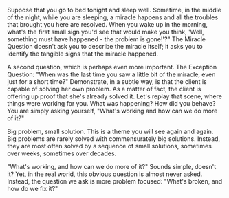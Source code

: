 
Suppose that you go to bed tonight and sleep well. Sometime, in the
middle of the night, while you are sleeping, a miracle happens and all
the troubles that brought you here are resolved. When you wake up in the
morning, what's the first small sign you'd see that would make you
think, 'Well, something must have happened - the problem is gone!'?" The
Miracle Question doesn't ask you to describe the miracle itself; it asks
you to identify the tangible signs that the miracle happened.

A second question, which is perhaps even more important. The Exception
Question: "When was the last time you saw a little bit of the miracle,
even just for a short time?"
Demonstrate, in a subtle way, is that the client is capable of solving
her own problem. As a matter of fact, the client is offering up proof
that she's already solved it.
Let's replay that scene, where things were working for you. What was
happening? How did you behave?
You are simply asking yourself, "What's working and how can we do more
of it?"

Big problem, small solution. This is a theme you will see again and
again. Big problems are rarely solved with commensurately big solutions.
Instead, they are most often solved by a sequence of small solutions,
sometimes over weeks, sometimes over decades.

"What's working, and how can we do more of it?" Sounds simple, doesn't
it? Yet, in the real world, this obvious question is almost never asked.
Instead, the question we ask is more problem focused: "What's broken,
and how do we fix it?"
